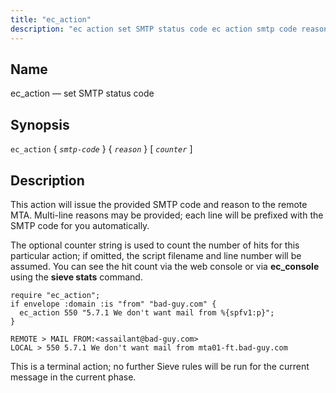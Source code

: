```yaml
---
title: "ec_action"
description: "ec action set SMTP status code ec action smtp code reason counter This action will issue the provided SMTP code and reason to the remote MTA Multi line reasons may be provided each line will be prefixed with the SMTP code for you automatically The optional counter string is used..."
---
```


<a name="sieve.ref.ec_action"></a> 
## Name

ec_action — set SMTP status code

## Synopsis

`ec_action` { *`smtp-code`* } { *`reason`* } [ *`counter`* ]

<a name="idp29138368"></a> 
## Description

This action will issue the provided SMTP code and reason to the remote MTA. Multi-line reasons may be provided; each line will be prefixed with the SMTP code for you automatically.

The optional counter string is used to count the number of hits for this particular action; if omitted, the script filename and line number will be assumed. You can see the hit count via the web console or via **ec_console** using the **sieve stats**       command.

<a name="example.ec_action"></a> 


```
require "ec_action";
if envelope :domain :is "from" "bad-guy.com" {
  ec_action 550 "5.7.1 We don't want mail from %{spfv1:p}";
}
```

```
REMOTE > MAIL FROM:<assailant@bad-guy.com>
LOCAL > 550 5.7.1 We don't want mail from mta01-ft.bad-guy.com
```

This is a terminal action; no further Sieve rules will be run for the current message in the current phase.
